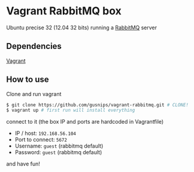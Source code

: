 # Vagrant RabbitMQ box
  
Ubuntu precise 32 (12.04 32 bits) running a [RabbitMQ](http://www.rabbitmq.com/) server

## Dependencies

[Vagrant](http://www.vagrantup.com/)  
  
## How to use

Clone and run vagrant 

```bash
$ git clone https://github.com/gusnips/vagrant-rabbitmq.git # CLONE!
$ vagrant up # first run will install everything
```
connect to it (the box IP and ports are hardcoded in Vagrantfile)

- IP / host: `192.168.56.104`
- Port to connect: `5672`
- Username: `guest` (rabbitmq default)
- Password: `guest` (rabbitmq default)

and have fun!
